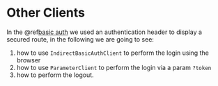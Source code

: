 # Other Clients

In the @ref[basic auth](./basic_auth.md) we used an authentication header to display a secured route, in the following we are going to see:

1. how to use `IndirectBasicAuthClient` to perform the login using the browser
2. how to use `ParameterClient` to perform the login via a param `?token`
3. how to perform the logout.





